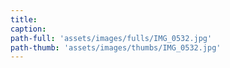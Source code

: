 ```yaml
---
title:
caption:
path-full: 'assets/images/fulls/IMG_0532.jpg'
path-thumb: 'assets/images/thumbs/IMG_0532.jpg'
---
```

